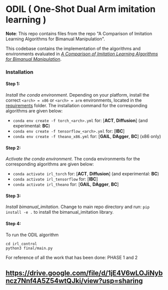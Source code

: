 # ODIL ( One-Shot Dual Arm imitation learning ) 
**Note**: This repo contains files from the repo "A Comparison of Imitation Learning Algorithms for Bimanual Manipulation".

This codebase contains the implementation of the algorithms and environments evaluated in [*A Comparison of Imitation Learning Algorithms for Bimanual Manipulation*](https://bimanual-imitation.github.io/).


### Installation

#### Step 1:
*Install the conda environment*. Depending on your platform, install the correct `<arch> = x86` or `<arch> = arm` environments, located in the [requirements](./requirements) folder.  The installation command for the corresponding algorithms are given below:
- `conda env create -f torch_<arch>.yml` for: [**ACT**, **Diffusion**] (and experimental: **BC**)
- `conda env create -f tensorflow_<arch>.yml` for: [**IBC**]
- `conda env create -f theano_x86.yml` for: [**GAIL**, **DAgger**, **BC**] (x86 only)


#### Step 2:
*Activate the conda environment*. The conda environments for the corresponding algorithms are given below:
- `conda activate irl_torch` for: [**ACT**, **Diffusion**] (and experimental: **BC**)
- `conda activate irl_tensorflow` for: [**IBC**]
- `conda activate irl_theano` for: [**GAIL**, **DAgger**, **BC**]

#### Step 3:
*Install bimanual_imitation*. Change to main repo directory and run: `pip install -e .` to install the bimanual_imitation library.


#### Step 4:
To run the ODIL algorithm

```
cd irl_control
python3 final/main.py
```
For reference of all the work that has been done: PHASE 1 and 2

https://drive.google.com/file/d/1jE4V6wLOJiNybncz7Nnf4A5Z54wtQJki/view?usp=sharing
---

